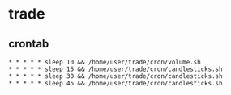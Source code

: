 # trade

## crontab
    * * * * * sleep 10 && /home/user/trade/cron/volume.sh
    * * * * * sleep 15 && /home/user/trade/cron/candlesticks.sh
    * * * * * sleep 30 && /home/user/trade/cron/candlesticks.sh
    * * * * * sleep 45 && /home/user/trade/cron/candlesticks.sh

